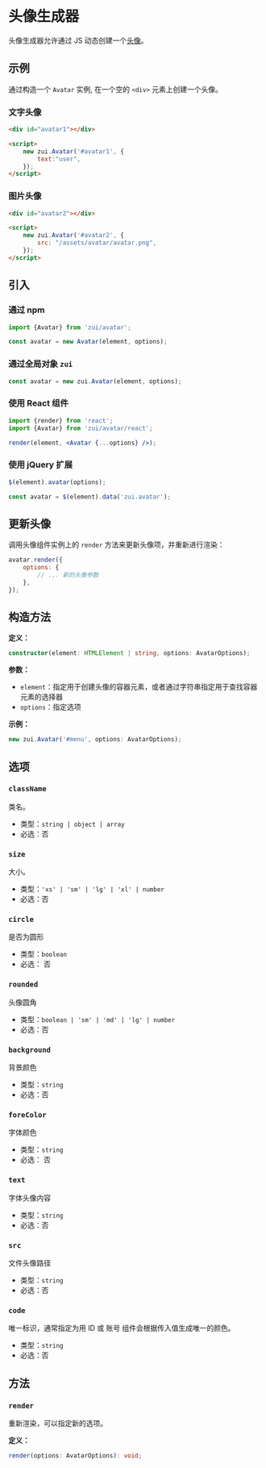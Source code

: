 # 头像生成器

 头像生成器允许通过 JS 动态创建一个[头像](/lib/components/avatar/index.html)。

## 示例

通过构造一个 `Avatar` 实例, 在一个空的  `<div>` 元素上创建一个头像。

### 文字头像
<Example>
  <div id="avatar1"></div>
</Example>

```html
<div id="avatar1"></div>

<script>
    new zui.Avatar('#avatar1', {
        text:"user",
    });
</script>
```
### 图片头像

<Example>
  <div id="avatar2"></div>
</Example>

```html
<div id="avatar2"></div>

<script>
    new zui.Avatar('#avatar2', {
        src: "/assets/avatar/avatar.png",
    });
</script>
```

<script>
export default {
    mounted() {
        onZUIReady(() => {
            new zui.Avatar('#avatar1', {
                text: "user",
            });
            new zui.Avatar('#avatar2', {
                src: "/assets/avatar/avatar.png",
            });
        })
    }
}
</script>

 ## 引入

 ### 通过 npm

 ```js
 import {Avatar} from 'zui/avatar';

 const avatar = new Avatar(element, options);
 ```

 ### 通过全局对象 `zui`

 ```js
 const avatar = new zui.Avatar(element, options);
 ```

 ### 使用 React 组件

 ```jsx
 import {render} from 'react';
 import {Avatar} from 'zui/avatar/react';

 render(element, <Avatar {...options} />);
 ```

 ### 使用 jQuery 扩展

 ```js
 $(element).avatar(options);

 const avatar = $(element).data('zui.avatar');
 ```

 ## 更新头像

 调用头像组件实例上的 `render` 方法来更新头像项，并重新进行渲染：

 ```js
 avatar.render({
     options: {
         // ... 新的头像参数
     },
 });
 ```

## 构造方法

**定义：**

```ts
constructor(element: HTMLElement | string, options: AvatarOptions);
```

**参数：**

* `element`：指定用于创建头像的容器元素，或者通过字符串指定用于查找容器元素的选择器
* `options`：指定选项

**示例：**

```ts
new zui.Avatar('#menu', options: AvatarOptions);
```

## 选项

### `className`

类名。

* 类型：`string | object | array`
* 必选：否

### `size`

大小。

* 类型：`'xs' | 'sm' | 'lg' | 'xl' | number`
* 必选：否

### `circle`

是否为圆形

* 类型：`boolean`
* 必选： 否

### `rounded`

头像圆角

* 类型：`boolean | 'sm' | 'md' | 'lg' | number`
* 必选：否

### `background`

背景颜色

* 类型：`string`
* 必选：否

### `foreColor`

字体颜色

* 类型：`string`
* 必选： 否

### `text`

字体头像内容

* 类型：`string`
* 必选：否

### `src`

文件头像路径

* 类型：`string`
* 必选：否

### `code`

唯一标识，通常指定为用 ID 或 账号 组件会根据传入值生成唯一的颜色。

* 类型：`string`
* 必选：否

## 方法

### `render`

重新渲染，可以指定新的选项。

**定义：**

```ts
render(options: AvatarOptions): void;
```
